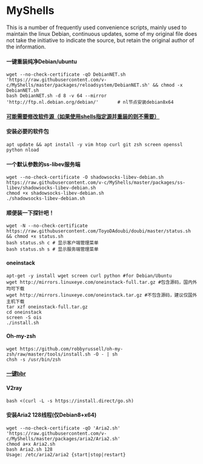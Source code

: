 # MyShells
This is a number of frequently used convenience scripts, mainly used to maintain the linux Debian, continuous updates, some of my original file does not take the initiative to indicate the source, but retain the original author of the information.

#### 一键重装纯净Debian/ubuntu
```
wget --no-check-certificate -qO DebianNET.sh 'https://raw.githubusercontent.com/v-c/MyShells/master/packages/reloadsystem/DebianNET.sh' && chmod -x DebianNET.sh
bash DebianNET.sh -d 8 -v 64 --mirror 'http://ftp.nl.debian.org/debian/'       # nl节点安装debian8x64
```
#### [可能需要修改软件源（如果使用shells指定源并重装的则不需要）](https://github.com/v-c/MyShells/blob/master/change_mirror.md)  

#### 安装必要的软件包
```
apt update && apt install -y vim htop curl git zsh screen openssl python nload
```
#### 一个默认参数的ss-libev服务端
```
wget --no-check-certificate -O shadowsocks-libev-debian.sh https://raw.githubusercontent.com/v-c/MyShells/master/packages/ss-libev/shadowsocks-libev-debian.sh
chmod +x shadowsocks-libev-debian.sh
./shadowsocks-libev-debian.sh
```
#### 顺便装一下探针吧！
```
wget -N --no-check-certificate https://raw.githubusercontent.com/ToyoDAdoubi/doubi/master/status.sh && chmod +x status.sh
bash status.sh c # 显示客户端管理菜单
bash status.sh s # 显示服务端管理菜单
```
#### oneinstack
```
apt-get -y install wget screen curl python #for Debian/Ubuntu
wget http://mirrors.linuxeye.com/oneinstack-full.tar.gz #包含源码，国内外均可下载
wget http://mirrors.linuxeye.com/oneinstack.tar.gz #不包含源码，建议仅国外主机下载
tar xzf oneinstack-full.tar.gz
cd oneinstack
screen -S ois
./install.sh
```
#### Oh-my-zsh
```
wget https://github.com/robbyrussell/oh-my-zsh/raw/master/tools/install.sh -O - | sh
chsh -s /usr/bin/zsh
```
#### [一键bbr](https://github.com/nanqinlang-tcp/tcp_nanqinlang)

#### V2ray
```
bash <(curl -L -s https://install.direct/go.sh)
```
#### 安装Aria2 128线程(仅Debian8+x64)
```
wget --no-check-certificate -qO 'Aria2.sh' 'https://raw.githubusercontent.com/v-c/MyShells/master/packages/aria2/Aria2.sh'
chmod a+x Aria2.sh
bash Aria2.sh 128
Usage: /etc/aria2/aria2 {start|stop|restart}
```